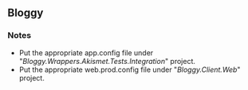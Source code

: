 ## Bloggy

### Notes

 * Put the appropriate app.config file under "*Bloggy.Wrappers.Akismet.Tests.Integration*" project.
 * Put the appropriate web.prod.config file under "*Bloggy.Client.Web*" project.
